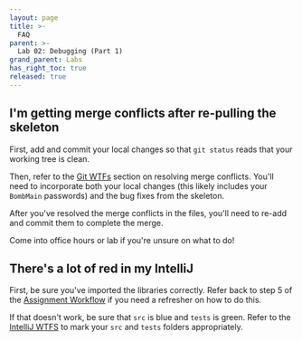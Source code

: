 ```yaml
---
layout: page
title: >-
  FAQ
parent: >-
  Lab 02: Debugging (Part 1)
grand_parent: Labs
has_right_toc: true
released: true
---
```


## I'm getting merge conflicts after re-pulling the skeleton

First, add and commit your local changes so that `git status` reads that your working
tree is clean.

Then, refer to the [Git WTFs](../../resources/guides/git/wtfs.md) section on resolving merge
conflicts. You'll need to incorporate both your local changes (this likely
includes your `BombMain` passwords) and the bug fixes
from the skeleton.

After you've resolved the merge conflicts in the files, you'll need to re-add and commit them
to complete the merge.

Come into office hours or lab if you're unsure on what to do!

## There's a lot of red in my IntelliJ

First, be sure you've imported the libraries correctly. Refer back to step 5 of the
[Assignment Workflow](../../resources/guides/assignment-workflow/index.md#opening-in-intellij)
if you need a refresher on how to do this.

If that doesn't work, be sure that `src` is blue and `tests` is green. Refer to
the [IntelliJ WTFS](../../resources/guides/intellij/wtfs/index.md)
to mark your `src` and `tests` folders appropriately.
